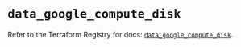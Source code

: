 # `data_google_compute_disk`

Refer to the Terraform Registry for docs: [`data_google_compute_disk`](https://registry.terraform.io/providers/hashicorp/google/6.9.0/docs/data-sources/compute_disk).
